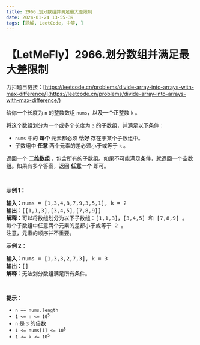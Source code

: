 ```yaml
---
title: 2966.划分数组并满足最大差限制
date: 2024-01-24 13-55-39
tags: [题解, LeetCode, 中等, ]
---
```


# 【LetMeFly】2966.划分数组并满足最大差限制

力扣题目链接：[https://leetcode.cn/problems/divide-array-into-arrays-with-max-difference/](https://leetcode.cn/problems/divide-array-into-arrays-with-max-difference/)

<p>给你一个长度为 <code>n</code> 的整数数组 <code>nums</code>，以及一个正整数 <code>k</code> 。</p>

<p>将这个数组划分为一个或多个长度为 <code>3</code> 的子数组，并满足以下条件：</p>

<ul>
	<li><code>nums</code> 中的 <strong>每个 </strong>元素都必须 <strong>恰好 </strong>存在于某个子数组中。</li>
	<li>子数组中<strong> 任意 </strong>两个元素的差必须小于或等于 <code>k</code> 。</li>
</ul>

<p>返回一个<em> </em><strong>二维数组 </strong>，包含所有的子数组。如果不可能满足条件，就返回一个空数组。如果有多个答案，返回 <strong>任意一个</strong> 即可。</p>

<p>&nbsp;</p>

<p><strong class="example">示例 1：</strong></p>

<pre>
<strong>输入：</strong>nums = [1,3,4,8,7,9,3,5,1], k = 2
<strong>输出：</strong>[[1,1,3],[3,4,5],[7,8,9]]
<strong>解释：</strong>可以将数组划分为以下子数组：[1,1,3]，[3,4,5] 和 [7,8,9] 。
每个子数组中任意两个元素的差都小于或等于 2 。
注意，元素的顺序并不重要。
</pre>

<p><strong class="example">示例 2：</strong></p>

<pre>
<strong>输入：</strong>nums = [1,3,3,2,7,3], k = 3
<strong>输出：</strong>[]
<strong>解释：</strong>无法划分数组满足所有条件。
</pre>

<p>&nbsp;</p>

<p><strong>提示：</strong></p>

<ul>
	<li><code>n == nums.length</code></li>
	<li><code>1 &lt;= n &lt;= 10<sup>5</sup></code></li>
	<li><code>n</code> 是 <code>3</code> 的倍数</li>
	<li><code>1 &lt;= nums[i] &lt;= 10<sup>5</sup></code></li>
	<li><code>1 &lt;= k &lt;= 10<sup>5</sup></code></li>
</ul>


    